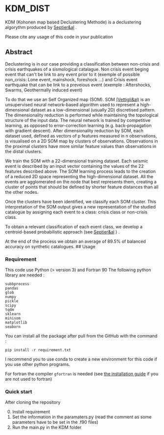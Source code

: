 # KDM_DIST
KDM (Kohonen map based Declustering Methode) is a declustering algorythm produced by [Septier&al](https://www.authorea.com/doi/full/10.22541/essoar.168167340.09761738) .

Please cite any usage of this code in your publication
## Abstract
Declustering is in our case providing a classification between non-crisis and crisis earthquakes of a sismological catalague.
Non crisis event beging event that can't be link to any event prior to it (exemple of possible non_crisis: Lone event, mainshock, foreshock ...) and Crisis event earthquake that can be link to a preveious event (exemple : Aftershocks, Swarms, Geothermally induced event)

To do that we use an Self Organized map (SOM). SOM [(Vettigli&al)](https://github.com/JustGlowing/minisom) is an unsupervised neural network-based algorithm used to represent a high-dimensional dataset as a low-dimensional (usually 2D) discretised pattern. The dimensionality reduction is performed while maintaining the topological structure of the input data.
The neural network is trained by competitive learning, as opposed to error-correction learning (e.g. back-propagation with gradient descent). After dimensionality reduction by SOM, each dataset used, defined as vectors of p features measured in n observations, is visualised on a 2D SOM map by clusters of observations. 
Observations in the proximal clusters have more similar feature values than observations in the distal clusters.

We train the SOM with a 22-dimensional training dataset. Each seismic event is described by an input vector containing the values of the 22 features described above. The SOM learning process leads to the creation of a reduced 2D space representing the high-dimensional dataset.
All the events are agglomerated on the node that best represents them, creating a cluster of points that should be defined by shorter feature distances than all the other nodes.  

Once the clusters have been identified, we classify each SOM cluster. This interpretation of the SOM output gives a new representation of the studied catalogue by assigning each event to a class: crisis class or non-crisis class.

To obtain a relevant classification of each event class, we develop a centroid-based probabilistic approach (see [Septier&al](https://www.authorea.com/doi/full/10.22541/essoar.168167340.09761738)
) .

At the end of the process we obtain an average of 89.5% of balanced accuracy on synthetic catalogues. 
## Usage
### Requirement
This code use Python (> version 3) and Fortran 90 
The following python library are needed : 
```
subbprocess
pandas
glob
numpy 
pickle
scipy
tqdm
sklearn
minisom
matplotlib
seaborn
```
You can install all the package after pull from the GitHub with the command :
```
pip install -r requirement.txt
```
I recommend you to use conda to create a new environment for this code if you use other python programs. 

For fortran the compiler `gfortran` is needed (see [the installation guide](https://fortran-lang.org/en/learn/os_setup/install_gfortran/) if you are not used to fortran)

### Quick start
After cloning the repository

0. Install requirement
1. Set the information in the paramaters.py (read the comment as some parameters have to be set in the .f90 files)
2. Run the main.py in the KDM folder
